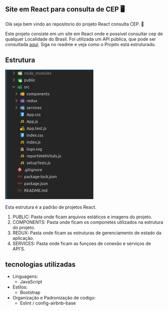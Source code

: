 ## Site em React para consulta de CEP :desktop_computer:

Olá seja bem vindo ao repositorio do projeto React consulta CEP. :rocket:

Este projeto consiste em um site em React onde e possível consultar cep de qualquer
Localidade do Brasil. Foi utilizada um API pública, que pode ser consultada 
[aqui](https://apicep.com/api-de-consulta/).
Siga no readme e veja como o Projeto está estruturado.

## Estrutura
![estrutura do projeto](./public/imgs/05-estrutura.png)

Esta estrutura é a padrão de projetos React.

1. PUBLIC: Pasta onde ficam arquivos estáticos e imagens do projeto.
2. COMPONENTS: Pasta onde ficam os componetes utilizados na estrutura do projeto.
3. REDUX: Pasta onde ficam as estruturas de gerenciamento de estado da aplicação.
4. SERVICES: Pasta onde ficam as funçoes de conexão e serviços de API'S.

## tecnologias utilizadas

- Linguagens:
  - JavaScript
- Estilos:
  - Bootstrap
- Organização e Padronização de codigo:
  - Eslint / config-airbnb-base

